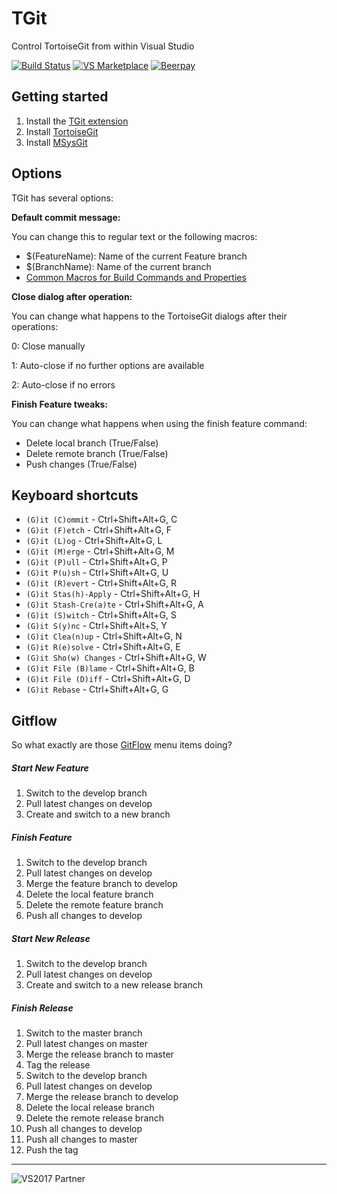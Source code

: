 # TGit
Control TortoiseGit from within Visual Studio

[![Build Status](https://dev.azure.com/sboulema/TGit/_apis/build/status/sboulema.TGit)](https://dev.azure.com/sboulema/TGit/_build/latest?definitionId=1)
[![VS Marketplace](http://vsmarketplacebadge.apphb.com/version-short/SamirBoulema.TGit.svg)](https://visualstudiogallery.msdn.microsoft.com/132a30d8-f318-4a53-8386-2c9fe52d77a1)
[![Beerpay](https://img.shields.io/beerpay/sboulema/TGit.svg?style=flat)](https://beerpay.io/sboulema/TGit)

## Getting started
1. Install the [TGit extension](https://visualstudiogallery.msdn.microsoft.com/132a30d8-f318-4a53-8386-2c9fe52d77a1)
2. Install [TortoiseGit](https://code.google.com/p/tortoisegit/)
3. Install [MSysGit](http://msysgit.github.io/)

## Options
TGit has several options: 

**Default commit message:**

You can change this to regular text or the following macros:
- $(FeatureName): Name of the current Feature branch
- $(BranchName): Name of the current branch
- [Common Macros for Build Commands and Properties](https://msdn.microsoft.com/en-us/library/c02as0cs.aspx)

**Close dialog after operation:**

You can change what happens to the TortoiseGit dialogs after their operations:

0: Close manually

1: Auto-close if no further options are available

2: Auto-close if no errors 

**Finish Feature tweaks:**

You can change what happens when using the finish feature command:
- Delete local branch (True/False)
- Delete remote branch (True/False)
- Push changes (True/False)

## Keyboard shortcuts

* `(G)it (C)ommit` - Ctrl+Shift+Alt+G, C
* `(G)it (F)etch` - Ctrl+Shift+Alt+G, F
* `(G)it (L)og` - Ctrl+Shift+Alt+G, L
* `(G)it (M)erge` - Ctrl+Shift+Alt+G, M
* `(G)it (P)ull` - Ctrl+Shift+Alt+G, P
* `(G)it P(u)sh` - Ctrl+Shift+Alt+G, U
* `(G)it (R)evert` - Ctrl+Shift+Alt+G, R
* `(G)it Stas(h)-Apply` - Ctrl+Shift+Alt+G, H
* `(G)it Stash-Cre(a)te` - Ctrl+Shift+Alt+G, A
* `(G)it (S)witch` - Ctrl+Shift+Alt+G, S
* `(G)it S(y)nc` - Ctrl+Shift+Alt+S, Y
* `(G)it Clea(n)up` - Ctrl+Shift+Alt+G, N
* `(G)it R(e)solve` - Ctrl+Shift+Alt+G, E
* `(G)it Sho(w) Changes` - Ctrl+Shift+Alt+G, W
* `(G)it File (B)lame` - Ctrl+Shift+Alt+G, B
* `(G)it File (D)iff` - Ctrl+Shift+Alt+G, D
* `(G)it Rebase` - Ctrl+Shift+Alt+G, G

## Gitflow
So what exactly are those [GitFlow](http://nvie.com/posts/a-successful-git-branching-model/) menu items doing?

##### Start New Feature
1. Switch to the develop branch
2. Pull latest changes on develop
3. Create and switch to a new branch

##### Finish Feature
1. Switch to the develop branch
2. Pull latest changes on develop
3. Merge the feature branch to develop
4. Delete the local feature branch
5. Delete the remote feature branch
6. Push all changes to develop

##### Start New Release
1. Switch to the develop branch
2. Pull latest changes on develop
3. Create and switch to a new release branch

##### Finish Release
1. Switch to the master branch
2. Pull latest changes on master
3. Merge the release branch to master
4. Tag the release
5. Switch to the develop branch
6. Pull latest changes on develop
7. Merge the release branch to develop
8. Delete the local release branch
9. Delete the remote release branch
10. Push all changes to develop
11. Push all changes to master
12. Push the tag

---

![VS2017 Partner](http://i.imgur.com/wlgwRF1.png)


